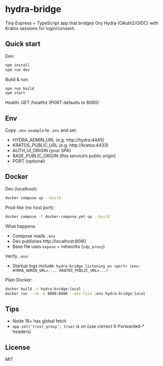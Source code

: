 # hydra-bridge

Tiny Express + TypeScript app that bridges Ory Hydra (OAuth2/OIDC) with Kratos sessions for login/consent.

## Quick start

Dev:
```bash
npm install
npm run dev
```

Build & run:
```bash
npm run build
npm start
```

Health: GET /healthz (PORT defaults to 8080)

## Env

Copy `.env.example` to `.env` and set:
- HYDRA_ADMIN_URL (e.g. http://hydra:4445)
- KRATOS_PUBLIC_URL (e.g. http://kratos:4433)
- AUTH_UI_ORIGIN (your SPA)
- BASE_PUBLIC_ORIGIN (this service’s public origin)
- PORT (optional)

## Docker

Dev (localhost):
```bash
docker compose up --build
```

Prod-like (no host port):
```bash
docker compose -f docker-compose.yml up --build
```

What happens:
- Compose reads `.env`
- Dev publishes http://localhost:8080
- Base file uses `expose` + networks (`idp`, `proxy`)

Verify `.env`:
- Startup logs include: `hydra-bridge listening on <port> (env: HYDRA_ADMIN_URL=..., KRATOS_PUBLIC_URL=...)`

Plain Docker:
```bash
docker build -t hydra-bridge:local .
docker run --rm -p 8080:8080 --env-file .env hydra-bridge:local
```

## Tips

- Node 18+ has global fetch
- `app.set('trust proxy', true)` is on (use correct X-Forwarded-* headers)

## License

MIT